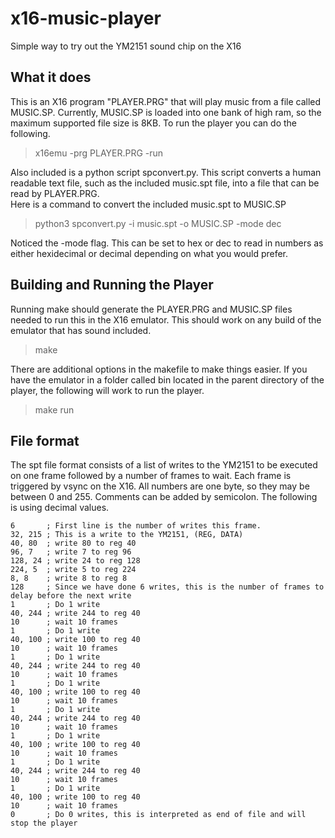 # x16-music-player
Simple way to try out the YM2151 sound chip on the X16


## What it does
This is an X16 program "PLAYER.PRG" that will play music from a file called MUSIC.SP.
Currently, MUSIC.SP is loaded into one bank of high ram, so the maximum supported file size is 8KB.
To run the player you can do the following.
> x16emu -prg PLAYER.PRG -run

Also included is a python script spconvert.py.  This script converts a human readable text file, such as the included music.spt file, into a file that can be read by PLAYER.PRG.  
Here is a command to convert the included music.spt to MUSIC.SP
>python3 spconvert.py -i music.spt -o MUSIC.SP -mode dec

Noticed the -mode flag.  This can be set to hex or dec to read in numbers as either hexidecimal or decimal depending on what you would prefer.

## Building and Running the Player

Running make should generate the PLAYER.PRG and MUSIC.SP files needed to run this in the X16 emulator.  This should work on any build of the emulator that has sound included.
>make

There are additional options in the makefile to make things easier.  If you have the emulator in a folder called bin located in the parent directory of the player, the following will work to run the player.
>make run

## File format
The spt file format consists of a list of writes to the YM2151 to be executed on one frame followed by a number of frames to wait.  Each frame is triggered by vsync on the X16.  All numbers are one byte, so they may be between 0 and 255.
Comments can be added by semicolon.  The following is using decimal values.
```
6       ; First line is the number of writes this frame.
32, 215 ; This is a write to the YM2151, (REG, DATA)
40, 80  ; write 80 to reg 40
96, 7   ; write 7 to reg 96
128, 24	; write 24 to reg 128
224, 5	; write 5 to reg 224
8, 8    ; write 8 to reg 8
128     ; Since we have done 6 writes, this is the number of frames to delay before the next write
1       ; Do 1 write
40, 244 ; write 244 to reg 40
10      ; wait 10 frames
1       ; Do 1 write
40, 100 ; write 100 to reg 40
10      ; wait 10 frames
1       ; Do 1 write
40, 244 ; write 244 to reg 40
10      ; wait 10 frames
1       ; Do 1 write
40, 100 ; write 100 to reg 40
10      ; wait 10 frames
1       ; Do 1 write
40, 244 ; write 244 to reg 40
10      ; wait 10 frames
1       ; Do 1 write
40, 100 ; write 100 to reg 40
10      ; wait 10 frames
1       ; Do 1 write
40, 244 ; write 244 to reg 40
10      ; wait 10 frames
1       ; Do 1 write
40, 100 ; write 100 to reg 40
10      ; wait 10 frames
0       ; Do 0 writes, this is interpreted as end of file and will stop the player
```
